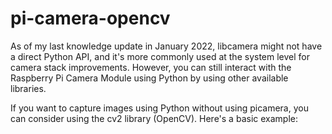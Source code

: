 # pi-camera-opencv


As of my last knowledge update in January 2022, libcamera might not have a direct Python API, and it's more commonly used at the system level for camera stack improvements. However, you can still interact with the Raspberry Pi Camera Module using Python by using other available libraries.

If you want to capture images using Python without using picamera, you can consider using the cv2 library (OpenCV). Here's a basic example:
